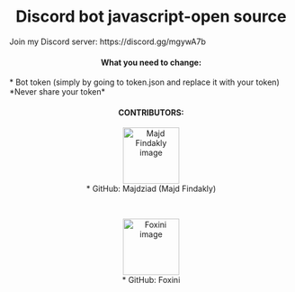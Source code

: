 <h1 align="center">Discord bot javascript-open source</h1>
Join my Discord server: https://discord.gg/mgywA7b

<h4 align="center">What you need to change:</h4>
* Bot token (simply by going to token.json and replace it with your token) *Never share your token* 
<h4 align="center">CONTRIBUTORS:</h4><p align="center"><img src="https://avatars2.githubusercontent.com/u/41499505?s=400&u=7df44029a75892f59537f8d5cfa527afb8d16aa7&v=4" width="100" alt="Majd Findakly image"><br>* GitHub: Majdziad (Majd Findakly)</p><br>
<p align="center"><img src="https://avatars2.githubusercontent.com/u/22862026?s=400&v=4" width="100" alt="Foxini image"><br>* GitHub: Foxini</p>

